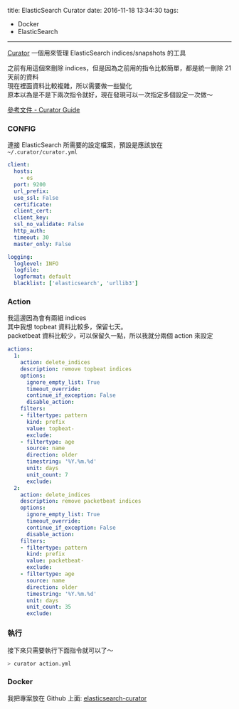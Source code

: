 title: ElasticSearch Curator
date: 2016-11-18 13:34:30
tags:
- Docker
- ElasticSearch
---

[Curator](https://github.com/elastic/curator) 一個用來管理 ElasticSearch indices/snapshots 的工具

<!--more-->

之前有用這個來刪除 indices，但是因為之前用的指令比較簡單，都是統一刪除 21 天前的資料  
現在裡面資料比較複雜，所以需要做一些變化  
原本以為是不是下兩次指令就好，現在發現可以一次指定多個設定一次做～  

[參考文件 - Curator Guide](https://www.elastic.co/guide/en/elasticsearch/client/curator/current/about.html)

### CONFIG

連接 ElasticSearch 所需要的設定檔案，預設是應該放在 `~/.curator/curator.yml`

```yml
client:
  hosts:
    - es
  port: 9200
  url_prefix:
  use_ssl: False
  certificate:
  client_cert:
  client_key:
  ssl_no_validate: False
  http_auth:
  timeout: 30
  master_only: False

logging:
  loglevel: INFO
  logfile:
  logformat: default
  blacklist: ['elasticsearch', 'urllib3']
```

### Action

我這邊因為會有兩組 indices  
其中我想 topbeat 資料比較多，保留七天。  
packetbeat 資料比較少，可以保留久一點，所以我就分兩個 action 來設定

```yml
actions:
  1:
    action: delete_indices
    description: remove topbeat indices
    options:
      ignore_empty_list: True
      timeout_override:
      continue_if_exception: False
      disable_action:
    filters:
    - filtertype: pattern
      kind: prefix
      value: topbeat-
      exclude:
    - filtertype: age
      source: name
      direction: older
      timestring: '%Y.%m.%d'
      unit: days
      unit_count: 7
      exclude:
  2:
    action: delete_indices
    description: remove packetbeat indices
    options:
      ignore_empty_list: True
      timeout_override:
      continue_if_exception: False
      disable_action:
    filters:
    - filtertype: pattern
      kind: prefix
      value: packetbeat-
      exclude:
    - filtertype: age
      source: name
      direction: older
      timestring: '%Y.%m.%d'
      unit: days
      unit_count: 35
      exclude:
```

### 執行

接下來只需要執行下面指令就可以了～  

```bash
> curator action.yml
```

### Docker

我把專案放在 Github 上面: [elasticsearch-curator](https://github.com/metavige/elasticsearch-curator)
